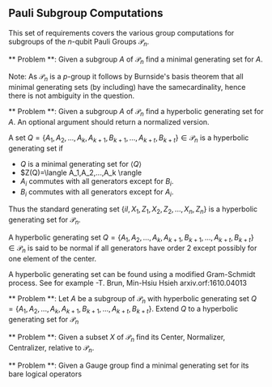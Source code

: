## Pauli Subgroup Computations

This set of requirements covers the various group computations for subgroups of the $n$-qubit Pauli Groups $\mathcal{P}_n$.



** Problem **: Given a subgroup $A$ of $\mathcal{P}_n$ find a minimal generating set for $A$. 

Note: As $\mathcal{P}_n$ is a $p$-group it follows by Burnside's basis theorem that all minimal
generating sets (by including) have the samecardinality, hence there is not ambiguity in the question.

** Problem **: Given a subgroup $A$ of $\mathcal{P}_n$ find a hyperbolic generating set for $A$. 
An optional argument should return a normalized version.

A set $Q=\{A_1,A_2,...,A_k,A_{k+1},B_{k+1},...,A_{k+t},B_{k+t}\}\in\mathcal{P}_n$ is a hyperbolic generating
set if 
- $Q$ is a minimal generating set for $\langle Q\rangle$
- $Z(Q)=\langle A_1,A_2,...,A_k \rangle
- $A_i$ commutes with all generators except for $B_i$.
- $B_i$ commutes with all generators except for $A_i$.

Thus the standard generating set $\{iI,X_1,Z_1,X_2,Z_2,...,X_n,Z_n\}$ is a hyperbolic generating set for
$\mathcal{P}_n$.

A hyperbolic generating set $Q=\{A_1,A_2,...,A_k,A_{k+1},B_{k+1},...,A_{k+t},B_{k+t}\}\in\mathcal{P}_n$ 
is said to be normal if all generators have order $2$ except possibly for one element of the center.

A hyperbolic generating set can be found using a modified Gram-Schmidt process.  See for example 
-T. Brun, Min-Hsiu Hsieh arxiv.orf:1610.04013

** Problem **: Let $A$ be a subgroup of $\mathcal{P}_n$ with hyperbolic generating set 
$Q=\{A_1,A_2,...,A_k,A_{k+1},B_{k+1},...,A_{k+t},B_{k+t}\}$. Extend $Q$ to a hyperbolic generating set
for $\mathcal{P}_n$ 

** Problem **: Given a subset $X$ of $\mathcal{P}_n$ find its Center, Normalizer, Centralizer, relative to $\mathcal{P}_n$.

** Problem **: Given a Gauge group find a minimal generating set for its bare logical operators



